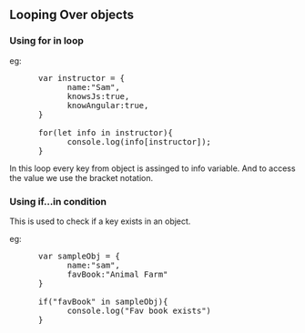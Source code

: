 ## Looping Over objects

### Using for in loop

eg:

<pre>
      var instructor = {
            name:"Sam",
            knowsJs:true,
            knowAngular:true,
      }

      for(let info in instructor){
            console.log(info[instructor]);
      }
</pre>

In this loop every key from object is assinged to info variable.
And to access the value we use the bracket notation.

### Using if...in condition

This is used to check if a key exists in an object.

eg:

<pre>
      var sampleObj = {
            name:"sam",
            favBook:"Animal Farm"
      }

      if("favBook" in sampleObj){
            console.log("Fav book exists")
      }

</pre>
